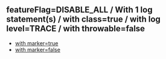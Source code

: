 ## featureFlag=DISABLE_ALL / With 1 log statement(s) / with class=true / with log level=TRACE / with throwable=false

* [with marker=true](marker-true/index.md)
* [with marker=false](marker-false/index.md)



